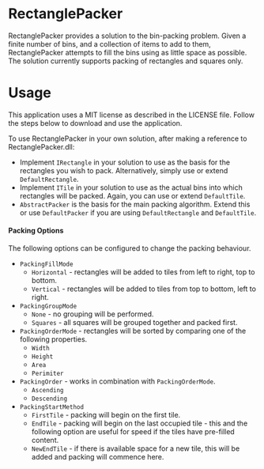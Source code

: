 # RectanglePacker
RectanglePacker provides a solution to the bin-packing problem. Given a finite number of bins, and a collection of items to add to them, RectanglePacker attempts to fill the bins using as little space as possible. The solution currently supports packing of rectangles and squares only.

# Usage
This application uses a MIT license as described in the LICENSE file. Follow the steps below to download and use the application.

To use RectanglePacker in your own solution, after making a reference to RectanglePacker.dll:

* Implement `IRectangle` in your solution to use as the basis for the rectangles you wish to pack. Alternatively, simply use or extend `DefaultRectangle`.
* Implement `ITile` in your solution to use as the actual bins into which rectangles will be packed. Again, you can use or extend `DefaultTile`.
* `AbstractPacker` is the basis for the main packing algorithm. Extend this or use `DefaultPacker` if you are using `DefaultRectangle` and `DefaultTile`.

#### Packing Options
The following options can be configured to change the packing behaviour.

* `PackingFillMode`
  * `Horizontal` - rectangles will be added to tiles from left to right, top to bottom.
  * `Vertical` - rectangles will be added to tiles from top to bottom, left to right.
* `PackingGroupMode`
  * `None` - no grouping will be performed.
  * `Squares` - all squares will be grouped together and packed first.
* `PackingOrderMode` - rectangles will be sorted by comparing one of the following properties.
  * `Width`
  * `Height`
  * `Area`
  * `Perimiter`
* `PackingOrder` - works in combination with `PackingOrderMode`.
  * `Ascending`
  * `Descending`
* `PackingStartMethod`
  * `FirstTile` - packing will begin on the first tile.
  * `EndTile` - packing will begin on the last occupied tile - this and the following option are useful for speed if the tiles have pre-filled content.
  * `NewEndTile` - if there is available space for a new tile, this will be added and packing will commence here.
